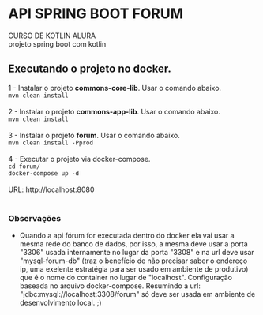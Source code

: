 # API SPRING BOOT FORUM
CURSO DE KOTLIN ALURA<br/>
projeto spring boot com kotlin<br/>
## Executando o projeto no docker.
1 - Instalar o projeto <b>commons-core-lib</b>. Usar o comando abaixo.<br/>
`mvn clean install`<br/><br/>
2 - Instalar o projeto <b>commons-app-lib</b>. Usar o comando abaixo.<br/>
`mvn clean install`<br/><br/>
3 - Instalar o projeto <b>forum</b>. Usar o comando abaixo.<br/>
`mvn clean install -Pprod`<br/><br/>
4 - Executar o projeto via docker-compose.<br/>
`cd forum/`<br/>
`docker-compose up -d`<br/><br/>
URL: http://localhost:8080<br/><br/>

### Observações
* Quando a api fórum for executada dentro do docker ela vai usar a mesma rede do banco de dados, por isso, a mesma deve usar a porta  "3306" usada internamente no lugar da porta "3308" e na url deve usar "mysql-forum-db" (traz o benefício de não precisar saber o endereço ip, uma exelente estratégia para ser usado em ambiente de produtivo) que é o nome do container no lugar de "localhost". Configuração baseada no arquivo docker-compose. Resumindo a url: "jdbc:mysql://localhost:3308/forum" só deve ser usada em ambiente de desenvolvimento local. ;)
